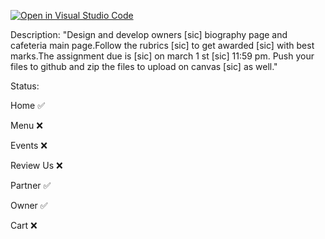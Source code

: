 [![Open in Visual Studio Code](https://classroom.github.com/assets/open-in-vscode-718a45dd9cf7e7f842a935f5ebbe5719a5e09af4491e668f4dbf3b35d5cca122.svg)](https://classroom.github.com/online_ide?assignment_repo_id=13981512&assignment_repo_type=AssignmentRepo)

Description:
"Design and develop owners [sic] biography page and cafeteria main page.Follow the rubrics [sic] to get awarded [sic] with best marks.The assignment due is [sic] on march 1 st [sic] 11:59 pm.
Push your files to github and zip the files to upload on canvas [sic] as well."


Status:

Home ✅

Menu ❌

Events ❌

Review Us ❌

Partner ✅

Owner ✅

Cart ❌
